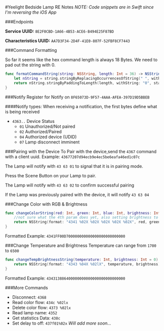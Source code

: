 #Yeelight Bedside Lamp RE Notes
*NOTE: Code snippets are in Swift since I'm reversing the iOS App*

###Endpoints

**Service UUID:** `8E2F0CBD-1A66-4B53-ACE6-B494E25F87BD`

**Characteristics UUID:** `AA7D3F34-2D4F-41E0-807F-52FBF8CF7443`


###Command Formatting

So far it seems like the hex command length is always 18 Bytes. We need to pad out the string with 0.
```swift
func formatCommandString(string: NSString, length: Int = 36) -> NSString {
    let nString = string.stringByReplacingOccurrencesOfString(" ", withString: "")
    return nString.stringByPaddingToLength(length, withString: "0", startingAtIndex: 0)
}
```
###Notify
Register for Notify on `8F65073D-9F57-4AAA-AFEA-397D19D5BBEB`

####Notify types:
When receiving a notification, the first bytes define what is being received

- `4363..` Device Status
    -  `01` Unauthorized/Not paired
    -  `02` Authorized/Paired
    -  `04` Authorized device (UDID)
    -  `07` Lamp disconnect imminent

###Pairing with the Device
To Pair with the device,send the `4367` command with a client uuid. Example: `43677207d94ecb9e4ec5be6eafa46ed1c07c`

The Lamp will notify with `43 63 01` to signal that it is in pairing mode.

Press the Scene Button on your Lamp to pair.

The Lamp will notify with `43 63 02` to confirm successful pairing

If the Lamp was previously paired with the device, it will notify `43 63 04`

###Change Color with RGB & Brightness
```swift
func changeColorString(red: Int, green: Int, blue: Int, brightness: Int = 0) -> NSString {
    //not sure what the 4th param does yet, also setting brightness to 0 will have no effect
    return NSString(format: "4341 %02X %02X %02X %02X %02X", red, green, blue, 0, brightness)
}
```
Formatted Example: `4341FF00D700000000000000000000000000`

###Change Temperature and Brightness
Temperature can range from `1700` to `6500`
```swift
func changeTempBrightnessString(temperature: Int, brightness: Int = 0) -> NSString {
    return NSString(format: "4343 %04X %02lX", temperature, brightness)
}
```
Formatted Example: `434313886400000000000000000000000000`


###More Commands
- Disconnect: `4368`
- Read color flow: `434c %02lx`
- Delete color flow: `4373 %02lx`
- Read lamp name: `4352`
- Get statistics Data: `438c`
- Set delay to off: `437f01%02x`
*Will add more soon...*
